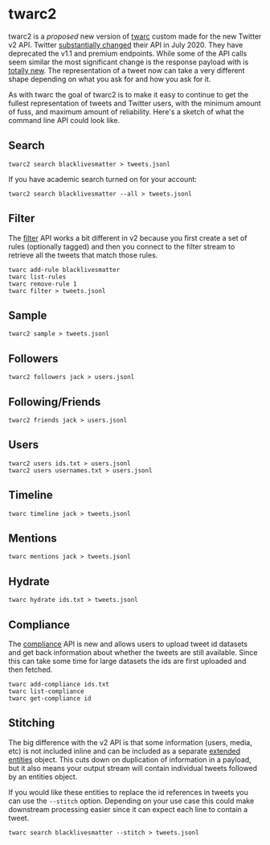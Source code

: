 # twarc2

twarc2 is a *proposed* new version of [twarc] custom made for the new
Twitter v2 API. Twitter [substantially changed] their API in July 2020.
They have deprecated the v1.1 and premium endpoints. While some of the API
calls seem similar the most significant change is the response payload with
is [totally new]. The representation of a tweet now can take a very
different shape depending on what you ask for and how you ask for it. 

As with twarc the goal of twarc2 is to make it easy to continue to get the
fullest representation of tweets and Twitter users, with the minimum amount
of fuss, and maximum amount of reliability. Here's a sketch of what the
command line API could look like.

## Search

    twarc2 search blacklivesmatter > tweets.jsonl

If you have academic search turned on for your account:

    twarc2 search blacklivesmatter --all > tweets.jsonl

## Filter

The [filter] API works a bit different in v2 because you first create a set
of rules (optionally tagged) and then you connect to the filter stream to
retrieve all the tweets that match those rules.

    twarc add-rule blacklivesmatter
    twarc list-rules
    twarc remove-rule 1
    twarc filter > tweets.jsonl

## Sample

    twarc2 sample > tweets.jsonl

## Followers

    twarc2 followers jack > users.jsonl

## Following/Friends

    twarc2 friends jack > users.jsonl

## Users

    twarc2 users ids.txt > users.jsonl
    twarc2 users usernames.txt > users.jsonl

## Timeline

    twarc timeline jack > tweets.jsonl

## Mentions

    twarc mentions jack > tweets.jsonl

## Hydrate

    twarc hydrate ids.txt > tweets.jsonl

## Compliance

The [compliance] API is new and allows users to upload tweet id datasets
and get back information about whether the tweets are still available.
Since this can take some time for large datasets the ids are first uploaded
and then fetched.

    twarc add-compliance ids.txt
    twarc list-compliance
    twarc get-compliance id

## Stitching

The big difference with the v2 API is that some information (users, media,
etc) is not included inline and can be included as a separate [extended
entities] object. This cuts down on duplication of information in
a payload, but it also means your output stream will contain individual
tweets followed by an entities object.

If you would like these entities to replace the id references in tweets you
can use the `--stitch` option. Depending on your use case this could make
downstream processing easier since it can expect each line to contain
a tweet.

    twarc search blacklivesmatter --stitch > tweets.jsonl

[twarc]: https://github.com/docnow/twarc
[substantially changed]: https://blog.twitter.com/developer/en_us/topics/tools/2020/introducing_new_twitter_api.html
[totally new]: https://blog.twitter.com/developer/en_us/topics/tips/2020/understanding-the-new-tweet-payload.html
[filter]: https://developer.twitter.com/en/docs/twitter-api/tweets/filtered-stream/introduction
[compliance]: https://developer.twitter.com/en/docs/twitter-api/tweets/compliance/introduction
[extended entities]: https://developer.twitter.com/en/docs/twitter-api/v1/data-dictionary/object-model/extended-entities
